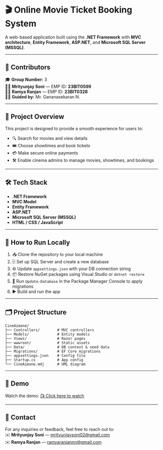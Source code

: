 

# 🎬 Online Movie Ticket Booking System

A web-based application built using the **.NET Framework** with **MVC architecture**, **Entity Framework**, **ASP.NET**, and **Microsoft SQL Server (MSSQL)**.

---

## 👥 Contributors

🎓 **Group Number:** 3  
🧑‍💻 **Mrityunjay Soni** — EMP ID: **23BIT0599**  
🧑‍💻 **Ramya Ranjan** — EMP ID: **23BIT0328**  
🧑‍🏫 **Guided by:** Mr. Gananasekaran N.


---

## 📌 Project Overview

This project is designed to provide a smooth experience for users to:

* 🔍 Search for movies and view details
* 🎟️ Choose showtimes and book tickets
* 💳 Make secure online payments
* 🛠️ Enable cinema admins to manage movies, showtimes, and bookings

---

## 🛠️ Tech Stack

* **.NET Framework**
* **MVC Model**
* **Entity Framework**
* **ASP.NET**
* **Microsoft SQL Server (MSSQL)**
* **HTML / CSS / JavaScript**

---

## 🚀 How to Run Locally

1. 📥 Clone the repository to your local machine
2. 🗄️ Set up SQL Server and create a new database
3. ⚙️ Update `appsettings.json` with your DB connection string
4. 📦 Restore NuGet packages using Visual Studio or `dotnet restore`
5. 🧱 Run `Update-Database` in the Package Manager Console to apply migrations
6. ▶️ Build and run the app 

---

## 🗂️ Project Structure

```
CineAimane/
├── Controllers/        # MVC controllers
├── Models/             # Entity models
├── Views/              # Razor pages
├── wwwroot/            # Static assets
├── Data/               # DB context & seed data
├── Migrations/         # EF Core migrations
├── appsettings.json    # Config file
├── Startup.cs          # App config
└── CineAimane.mdj      # UML diagram
```

---

## 🎥 Demo

Watch the demo: [📺 Click here to watch](https://github.com/mrityunjaysoni/CineAimane-movie-ticket-booking/blob/main/demo.mp4)

---

## 📧 Contact

For any inquiries or feedback, feel free to reach out to:  
✉️ **Mrityunjay Soni** — [mrityunjaysoni02@gmail.com](mailto:mrityunjaysoni02@gmail.com)  
✉️ **Ramya Ranjan** — [ramyaranjannn@gmail.com](mailto:ramyaranjannn@gmail.com)



